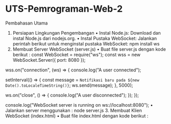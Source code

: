 # UTS-Pemrograman-Web-2
Pembahasan Utama
1. Persiapan Lingkungan Pengembangan
• Instal Node.js: Download dan instal Node.js dari nodejs.org.
• Instal Pustaka WebSocket: Jalankan perintah berikut untuk menginstal pustaka WebSocket:
npm install ws
2. Membuat Server WebSocket (server.js)
• Buat file server.js dengan kode berikut :
const WebSocket = require("ws");
const wss = new WebSocket.Server({ port: 8080 });

wss.on("connection", (ws) => {
  console.log("A user connected");

  setInterval(() => {
    const message = `Notifikasi baru pada ${new Date().toLocaleTimeString()}`;
    ws.send(message);
  }, 5000);

  ws.on("close", () => {
    console.log("A user disconnected");
  });
});

console.log("WebSocket server is running on ws://localhost:8080");
• Jalankan server menggunakan :
node server.js
3. Membuat Klien WebSocket (index.html)
• Buat file index.html dengan kode berikut :

